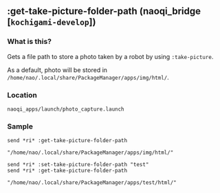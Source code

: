 ## :get-take-picture-folder-path (naoqi_bridge [`kochigami-develop`])

### What is this?

Gets a file path to store a photo taken by a robot by using `:take-picture`.

As a default, photo will be stored in `/home/nao/.local/share/PackageManager/apps/img/html/`.

### Location

`naoqi_apps/launch/photo_capture.launch`

### Sample

```
send *ri* :get-take-picture-folder-path

"/home/nao/.local/share/PackageManager/apps/img/html/"

send *ri* :set-take-picture-folder-path "test"
send *ri* :get-take-picture-folder-path

"/home/nao/.local/share/PackageManager/apps/test/html/"
```